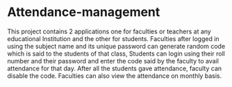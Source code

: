 # Attendance-management

This project contains 2 applications one for faculties or teachers at any educational Institution and the other for students. Faculties after logged in using the subject name 
and its unique password can generate random code which is said to the students of that class, Students can login using their roll number and their password and enter the code 
said by the faculty to avail attendance for that day. After all the students gave attendance, faculty can disable the code. Faculties can also view the attendance on monthly basis.
